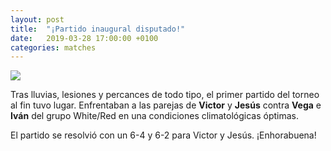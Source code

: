 ```yaml
---
layout: post
title:  "¡Partido inaugural disputado!"
date:   2019-03-28 17:00:00 +0100
categories: matches
---
```


![](https://www.dropbox.com/s/qqw6r5h67uyx105/partido-inaugural.png?raw=1)

Tras lluvias, lesiones y percances de todo tipo, el primer partido del torneo al fin tuvo lugar.
Enfrentaban a las parejas de **Victor** y **Jesús** contra **Vega** e **Iván** del grupo White/Red
en una condiciones climatológicas óptimas.

El partido se resolvió con un 6-4 y 6-2 para Victor y Jesús. ¡Enhorabuena!

